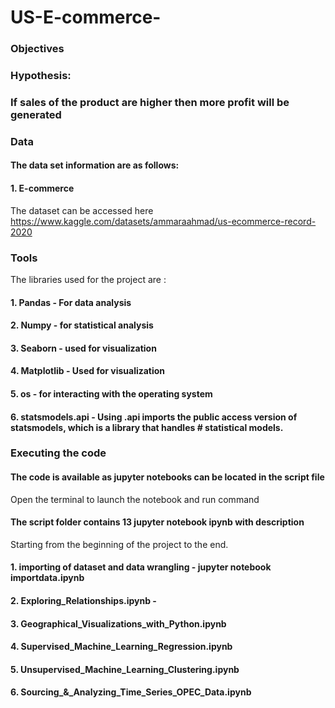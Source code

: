 # US-E-commerce-

### Objectives ###

### Hypothesis: ###

### If sales of the product are higher then more profit will be generated ###

### Data ###

#### The data set information are as follows: ####

#### 1. E-commerce ####

The dataset can be accessed here https://www.kaggle.com/datasets/ammaraahmad/us-ecommerce-record-2020

### Tools ###

The libraries used for the project are :
 
#### 1. Pandas - For data analysis ####

#### 2. Numpy - for statistical analysis ####

#### 3. Seaborn - used for visualization ####

#### 4. Matplotlib - Used for visualization ####

#### 5. os - for interacting with the operating system ####

#### 6. statsmodels.api - Using .api imports the public access version of statsmodels, which is a library that handles # statistical models.

### Executing the code ###

#### The code is available as jupyter notebooks can be located in the script file
Open the terminal to launch the notebook and run command 

#### The script folder contains 13 jupyter notebook ipynb with description 
Starting from the beginning of the project to the end. 

#### 1. importing of dataset and data wrangling - jupyter notebook importdata.ipynb ####

#### 2. Exploring_Relationships.ipynb -  ####

#### 3. Geographical_Visualizations_with_Python.ipynb ####

#### 4. Supervised_Machine_Learning_Regression.ipynb  ####

#### 5. Unsupervised_Machine_Learning_Clustering.ipynb ####

#### 6. Sourcing_&_Analyzing_Time_Series_OPEC_Data.ipynb



